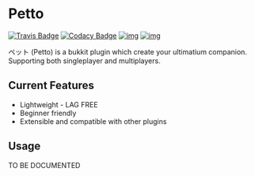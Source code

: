 # Petto

[![Travis Badge](https://img.shields.io/travis/ThePooE/petto.svg?style=flat-square)](https://travis-ci.org/ThePooE/petto) [![Codacy Badge](https://img.shields.io/codacy/grade/c3f8eca4dc144caca1a6068ce1c1f2be.svg?style=flat-square)](https://www.codacy.com/app/ThePooE/petto?utm_source=github.com&utm_medium=referral&utm_content=ThePooE/petto&utm_campaign=Badge_Grade) [![img](https://img.shields.io/badge/license-MIT-blue.svg?style=flat-square)](https://github.com/ThePooE/petto/blob/master/LICENSE) [![img](https://img.shields.io/badge/with-love-ff69b4.svg?style=flat-square)](https://github.com/ThePooE/petto)

ペット (Petto) is a bukkit plugin which create your ultimatium companion. Supporting both singleplayer and multiplayers.

## Current Features

- Lightweight - LAG FREE
- Beginner friendly
- Extensible and compatible with other plugins

## Usage

TO BE DOCUMENTED